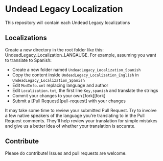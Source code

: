 # Undead Legacy Localization

This repository will contain each Undead Legacy localizations

## Localizations

Create a new directory in the root folder like this: UndeadLegacy_Localization_LANGAUGE.
For example, assuming you want to translate to Spanish:

- Create a new folder named `UndeadLegacy_Localization_Spanish`
- Copy the content inside `UndeadLegacy_Localization_English` in `UndeadLegacy_Localization_Spanish`
- Edit `ModInfo.xml` replacing language and author
- Edit `Localization.txt`, the first line `Key,spanish` and translate the strings
- Commit your changes to your own [fork][fork]
- Submit a [Pull Request][pull-request] with your changes

It may take some time to review your submitted Pull Request. Try to involve a
few native speakers of the language you're translating to in the Pull Request
comments. They'll help review your translation for simple mistakes and give us
a better idea of whether your translation is accurate.

## Contribute

Please do contribute! Issues and pull requests are welcome.
